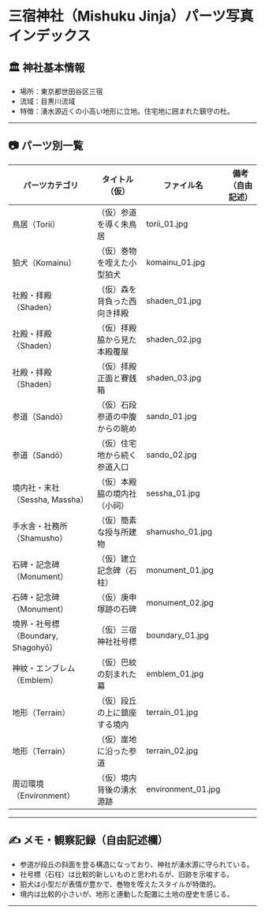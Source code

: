 # 三宿神社（Mishuku Jinja）パーツ写真インデックス

## 🏛 神社基本情報
- 場所：東京都世田谷区三宿
- 流域：目黒川流域
- 特徴：湧水源近くの小高い地形に立地。住宅地に囲まれた鎮守の杜。

---

## 📷 パーツ別一覧

| パーツカテゴリ | タイトル（仮） | ファイル名 | 備考（自由記述） |
|----------------|----------------|------------|-----------------|
| 鳥居（Torii） | （仮）参道を導く朱鳥居 | torii_01.jpg |  |
| 狛犬（Komainu） | （仮）巻物を咥えた小型狛犬 | komainu_01.jpg |  |
| 社殿・拝殿（Shaden） | （仮）森を背負った西向き拝殿 | shaden_01.jpg | |
| 社殿・拝殿（Shaden） | （仮）拝殿脇から見た本殿覆屋 | shaden_02.jpg | |
| 社殿・拝殿（Shaden） | （仮）拝殿正面と賽銭箱 | shaden_03.jpg | |
| 参道（Sandō） | （仮）石段参道の中腹からの眺め | sando_01.jpg | |
| 参道（Sandō） | （仮）住宅地から続く参道入口 | sando_02.jpg | |
| 境内社・末社（Sessha, Massha） | （仮）本殿脇の境内社（小祠） | sessha_01.jpg | |
| 手水舎・社務所（Shamusho） | （仮）簡素な授与所建物 | shamusho_01.jpg | |
| 石碑・記念碑（Monument） | （仮）建立記念碑（石柱） | monument_01.jpg | |
| 石碑・記念碑（Monument） | （仮）庚申塚跡の石碑 | monument_02.jpg | |
| 境界・社号標（Boundary, Shagohyō） | （仮）三宿神社社号標 | boundary_01.jpg | |
| 神紋・エンブレム（Emblem） | （仮）巴紋の刻まれた幕 | emblem_01.jpg | |
| 地形（Terrain） | （仮）段丘の上に鎮座する境内 | terrain_01.jpg | |
| 地形（Terrain） | （仮）崖地に沿った参道 | terrain_02.jpg | |
| 周辺環境（Environment） | （仮）境内背後の湧水源跡 | environment_01.jpg | |

---

## ✍️ メモ・観察記録（自由記述欄）

- 参道が段丘の斜面を登る構造になっており、神社が湧水源に守られている。
- 社号標（石柱）は比較的新しいものと思われるが、旧跡を示唆する。
- 狛犬は小型だが表情が豊かで、巻物を咥えたスタイルが特徴的。
- 境内は比較的小さいが、地形と連動した配置に土地の歴史を感じる。

---
